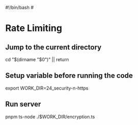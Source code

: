 #!/bin/bash # <!-- markdownlint-disable-line MD018 MD041 -->

# Rate Limiting

## Jump to the current directory

cd "$(dirname "$0")" || return

## Setup variable before running the code

export WORK_DIR=24_security-n-https

## Run server

pnpm ts-node ./$WORK_DIR/encryption.ts
